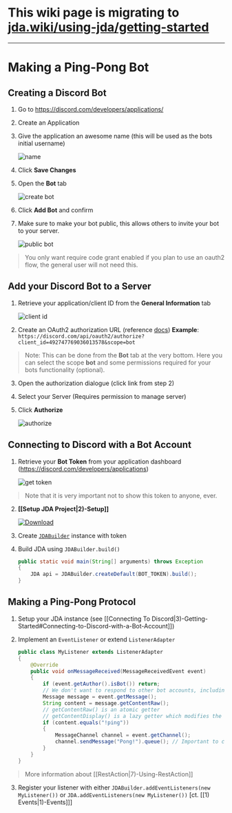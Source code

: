 # This wiki page is migrating to [jda.wiki/using-jda/getting-started](https://jda.wiki/using-jda/getting-started/)

***

# Making a Ping-Pong Bot

## Creating a Discord Bot

1. Go to https://discord.com/developers/applications/
2. Create an Application
3. Give the application an awesome name (this will be used as the bots initial username)
    
    ![name](https://i.imgur.com/vBSQJeE.png)

4. Click **Save Changes**
5. Open the **Bot** tab
    
    ![create bot](https://i.imgur.com/nmOR89M.png)

6. Click **Add Bot** and confirm

7. Make sure to make your bot public, this allows others to invite your bot to your server.

    ![public bot](https://i.imgur.com/la0JbJi.png)

> You only want require code grant enabled if you plan to use an oauth2 flow, the general user will not need this.

## Add your Discord Bot to a Server

1. Retrieve your application/client ID from the **General Information** tab
    
    ![client id](https://i.imgur.com/lsygf0X.png)

2. Create an OAuth2 authorization URL (reference [docs](https://discord.com/developers/docs/topics/oauth2#bot-authorization-flow))
    **Example**: `https://discord.com/api/oauth2/authorize?client_id=492747769036013578&scope=bot`

> Note: This can be done from the **Bot** tab at the very bottom. Here you can select the scope **bot** and some permissions required for your bots functionality (optional).

3. Open the authorization dialogue (click link from step 2)
4. Select your Server (Requires permission to manage server)
5. Click **Authorize**
    
    ![authorize](https://i.imgur.com/BjpCVCo.png)

## Connecting to Discord with a Bot Account

1. Retrieve your **Bot Token** from your application dashboard (https://discord.com/developers/applications)
    
    ![get token](https://i.imgur.com/sSIDHu8.png)
    
> Note that it is very important not to show this token to anyone, ever.

2. **[[Setup JDA Project|2)-Setup]]**
    
    [ ![Download](https://shields.io/maven-metadata/v?metadataUrl=https%3A%2F%2Fm2.dv8tion.net%2Freleases%2Fnet%2Fdv8tion%2FJDA%2Fmaven-metadata.xml&color=informational&label=Download) ](https://ci.dv8tion.net/job/JDA/lastSuccessfulBuild/)

3. Create [`JDABuilder`](https://ci.dv8tion.net/job/JDA/javadoc/net/dv8tion/jda/api/JDABuilder.html) instance with token
4. Build JDA using `JDABuilder.build()`
    
    ```java
    public static void main(String[] arguments) throws Exception
    {
        JDA api = JDABuilder.createDefault(BOT_TOKEN).build();
    }
    ```

## Making a Ping-Pong Protocol

1. Setup your JDA instance (see [[Connecting To Discord|3)-Getting-Started#Connecting-to-Discord-with-a-Bot-Account]])
2. Implement an `EventListener` or extend `ListenerAdapter`

    ```java
    public class MyListener extends ListenerAdapter 
    {
        @Override
        public void onMessageReceived(MessageReceivedEvent event)
        {
            if (event.getAuthor().isBot()) return;
            // We don't want to respond to other bot accounts, including ourself
            Message message = event.getMessage();
            String content = message.getContentRaw(); 
            // getContentRaw() is an atomic getter
            // getContentDisplay() is a lazy getter which modifies the content for e.g. console view (strip discord formatting)
            if (content.equals("!ping"))
            {
                MessageChannel channel = event.getChannel();
                channel.sendMessage("Pong!").queue(); // Important to call .queue() on the RestAction returned by sendMessage(...)
            }
        }
    }
    ```
> More information about [[RestAction|7)-Using-RestAction]]
3. Register your listener with either `JDABuilder.addEventListeners(new MyListener())` or `JDA.addEventListeners(new MyListener())` [ct. [[1) Events|1)-Events]]]